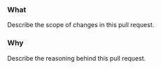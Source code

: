 ### What

Describe the scope of changes in this pull request.

### Why

Describe the reasoning behind this pull request.


